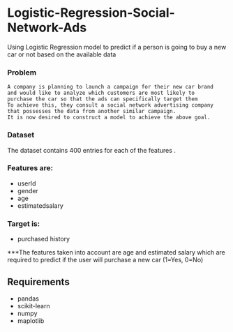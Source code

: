 # Logistic-Regression-Social-Network-Ads
  Using Logistic Regression model to predict if a person is going to buy a new car or not based      on the available data
  
### Problem
    A company is planning to launch a campaign for their new car brand 
    and would like to analyze which customers are most likely to 
    purchase the car so that the ads can specifically target them 
    To achieve this, they consult a social network advertising company 
    that possesses the data from another similar campaign. 
    It is now desired to construct a model to achieve the above goal.
    
### Dataset
The dataset contains 400 entries for each of the features .

### Features are:
- userId
- gender
- age
- estimatedsalary 

### Target is:
- purchased history
  
***The features taken into account are age and estimated salary which are 
required to predict if the user will purchase a new car (1=Yes, 0=No)

## Requirements
- pandas
- scikit-learn
- numpy
- maplotlib

